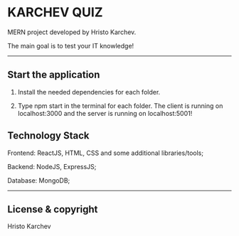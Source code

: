 # KARCHEV QUIZ

MERN project developed by Hristo Karchev.

The main goal is to test your IT knowledge!

---
## Start the application 

1. Install the needed dependencies for each folder.

2. Type npm start in the terminal for each folder. The client is running on localhost:3000 and the server is running on localhost:5001!

##  Technology Stack

Frontend: ReactJS, HTML, CSS and some additional libraries/tools;

Backend: NodeJS, ExpressJS;

Database: MongoDB;

---

## License & copyright

Hristo Karchev